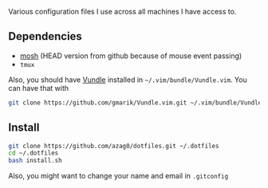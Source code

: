 Various configuration files I use across all machines I have access to.

## Dependencies

- [mosh](http://mosh.mit.edu/) (HEAD version from github because of mouse event passing)
- `tmux`

Also, you should have [Vundle](https://github.com/gmarik/Vundle.vim) installed in `~/.vim/bundle/Vundle.vim`. You can have that with

```bash
git clone https://github.com/gmarik/Vundle.vim.git ~/.vim/bundle/Vundle.vim
```

## Install

```bash
git clone https://github.com/azag0/dotfiles.git ~/.dotfiles
cd ~/.dotfiles
bash install.sh
```

Also, you might want to change your name and email in `.gitconfig`
